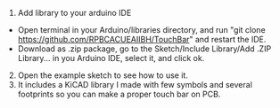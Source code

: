 1. Add library to your arduino IDE 
 - Open terminal in your Arduino/libraries directory, and run "git clone https://github.com/RPBCACUEAIIBH/TouchBar" and restart the IDE.
 - Download as .zip package, go to the Sketch/Include Library/Add .ZIP Library... in you Arduino IDE, select it, and click ok.
2. Open the example sketch to see how to use it.
3. It includes a KiCAD library I made with few symbols and several footprints so you can make a proper touch bar on PCB.
